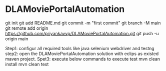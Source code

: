 # DLAMoviePortalAutomation
git init
git add README.md
git commit -m "first commit"
git branch -M main
git remote add origin https://github.com/priyankavvp/DLAMoviePortalAutomation.git
git push -u origin main

Step1: configur all required tools like java selenium webdriver and testng 
step2: open the DLAMoviePortalAutomation solution with eclips as existed maven project.
Spet3: execute below commands to execute test
mvn clean install
mvn clean test

